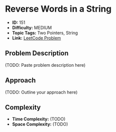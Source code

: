# Reverse Words in a String

- **ID:** 151
- **Difficulty:** MEDIUM
- **Topic Tags:** Two Pointers, String
- **Link:** [LeetCode Problem](https://leetcode.com/problems/reverse-words-in-a-string/description/)

## Problem Description

(TODO: Paste problem description here)

## Approach

(TODO: Outline your approach here)

## Complexity

- **Time Complexity:** (TODO)
- **Space Complexity:** (TODO)
